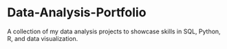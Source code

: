 # Data-Analysis-Portfolio
A collection of my data analysis projects to showcase skills in SQL, Python, R, and data visualization.
